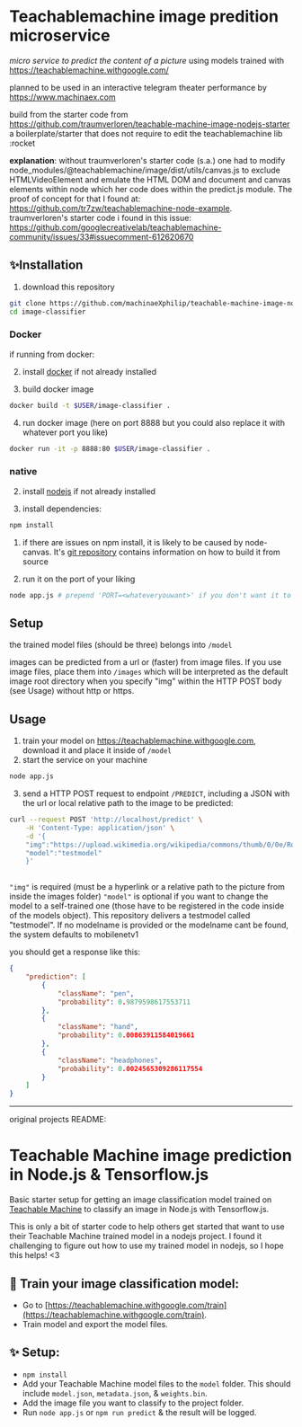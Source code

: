 # Teachablemachine image predition microservice

*micro service to predict the content of a picture*
using models trained with https://teachablemachine.withgoogle.com/

planned to be used in an interactive telegram theater performance by https://www.machinaex.com

build from the starter code from https://github.com/traumverloren/teachable-machine-image-nodejs-starter 
a boilerplate/starter that does not require to edit the teachablemachine lib :rocket

**explanation**: without traumverloren's starter code (s.a.) one had to modify node_modules/@teachablemachine/image/dist/utils/canvas.js to exclude HTMLVideoElement
and emulate the HTML DOM and document and canvas elements within node which her code does within the predict.js module. The proof of concept for that I found at:
https://github.com/tr7zw/teachablemachine-node-example. traumverloren's starter code i found in this issue: 
https://github.com/googlecreativelab/teachablemachine-community/issues/33#issuecomment-612620670

## ✨Installation

1. download this repository
```sh
git clone https://github.com/machinaeXphilip/teachable-machine-image-nodejs-starter image-classifier;
cd image-classifier
```

### Docker
if running from docker:

2. install [docker](https://www.docker.com/) if not already installed

3. build docker image
```sh
docker build -t $USER/image-classifier .
```

4. run docker image (here on port 8888 but you could also replace it with whatever port you like)
```sh
docker run -it -p 8888:80 $USER/image-classifier .
```

### native

2. install [nodejs](https://nodejs.org/) if not already installed

3. install dependencies:
```sh
npm install
``` 

1. if there are issues on npm install, it is likely to be caused by node-canvas. It's [git repository](https://github.com/Automattic/node-canvas#installation) contains information on how to build it from source

2. run it on the port of your liking
```sh
node app.js # prepend 'PORT=<whateveryouwant>' if you don't want it to run on port 80 
```

## Setup

the trained model files (should be three) belongs into `/model`

images can be predicted from a url or (faster) from image files. If you use image files, place them into `/images` which will be interpreted as the default image root directory when you specify "img" within the HTTP POST body (see Usage) without http or https.

## Usage

1. train your model on https://teachablemachine.withgoogle.com, download it and place it inside of `/model`
2. start the service on your machine
```sh
node app.js 
```
3. send a HTTP POST request to endpoint `/PREDICT`, including a JSON with the url or local relative path to the image to be predicted:
```sh
curl --request POST 'http://localhost/predict' \
    -H 'Content-Type: application/json' \
    -d '{
    "img":"https://upload.wikimedia.org/wikipedia/commons/thumb/0/0e/Rotring_Rapidograph_0.35_mm_Technical_Pen.svg/638px-Rotring_Rapidograph_0.35_mm_Technical_Pen.svg.png",
    "model":"testmodel"
    }'
    
```
`"img"` is required (must be a hyperlink or a relative path to the picture from inside the images folder)
`"model"` is optional if you want to change the model to a self-trained one (those have to be registered in the code inside of the models object). This repository delivers a testmodel called "testmodel". If no modelname is provided or the modelname cant be found, the system defaults to mobilenetv1

you should get a response like this:

```JSON
{
    "prediction": [
        {
            "className": "pen",
            "probability": 0.9879598617553711
        },
        {
            "className": "hand",
            "probability": 0.00863911584019661
        },
        {
            "className": "headphones",
            "probability": 0.0024565309286117554
        }
    ]
}

```
---------
original projects README:
# Teachable Machine image prediction in Node.js & Tensorflow.js

Basic starter setup for getting an image classification model trained on [Teachable Machine](https://teachablemachine.withgoogle.com/train) to classify an image in Node.js with Tensorflow.js.

This is only a bit of starter code to help others get started that want to use their Teachable Machine trained model in a nodejs project. I found it challenging to figure out how to use my trained model in nodejs, so I hope this helps! <3

## 🏫 Train your image classification model:

- Go to [https://teachablemachine.withgoogle.com/train](https://teachablemachine.withgoogle.com/train).
- Train model and export the model files.

## ✨ Setup:

- `npm install`
- Add your Teachable Machine model files to the `model` folder. This should include `model.json`, `metadata.json`, & `weights.bin`.
- Add the image file you want to classify to the project folder.
- Run `node app.js` or `npm run predict` & the result will be logged.
